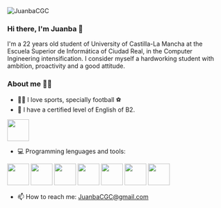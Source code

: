 
 <img src="https://komarev.com/ghpvc/?username=JuanbaCGC" alt="JuanbaCGC" />

### Hi there, I'm Juanba 👋

I'm a 22 years old student of University of Castilla-La Mancha at the Escuela Superior de Informática of Ciudad Real, in the Computer Ingineering intensification. I consider myself a hardworking student with ambition, proactivity and a good attitude.

### About me 👨‍💻
- 🙋‍♂️ I love sports, specially football ⚽
- 🏴󠁧󠁢󠁥󠁮󠁧󠁿 I have a certified level of English of B2.

<code><a target="_blank"><img height="50" src="https://www.academiaemprende.com/aulavirtual/pluginfile.php/25/course/overviewfiles/B2-INGLES.jpg"></a></code>

- 💻 Programming lenguages and tools:

<code><a target="_blank"><img height="50" src="https://image.flaticon.com/icons/png/512/518/518713.png"></a></code>
<code><a target="_blank"><img height="50" src="https://elblogdecodigo.files.wordpress.com/2014/12/java_logo.png"></a></code>
<code><a target="_blank"><img height="50" src="https://img.icons8.com/color/452/c-programming.png"></a></code>
<code><a target="_blank"><img height="50" src="https://img2.freepng.es/20180408/pew/kisspng-the-c-programming-language-computer-icons-comput-programming-5acadc2dec0be9.0824244915232440779669.jpg"></a></code>
<code><a target="_blank"><img height="50" src="https://img.icons8.com/color/452/python.png"></a></code>
<code><a target="_blank"><img height="50" src="https://i.pinimg.com/originals/07/90/ab/0790ab2e4e0e578223367ac5e7bbe19d.jpg"></a></code>
<code><a target="_blank"><img height="50" src="https://img.icons8.com/color/452/visual-studio-2019.png"></a></code>

- 📫 How to reach me: JuanbaCGC@gmail.com
